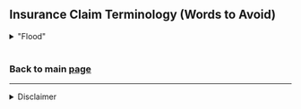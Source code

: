 ## Insurance Claim Terminology (Words to Avoid)

<details>
  <Summary>"Flood"</Summary>

   <p align="center">
   <a href="https://x.com/Sassafrass_84/status/1844109904447144180">View source tweet</a>
   </p>

   <p align="center">
   <img src="./images/insurance_dos_donts.jpeg" alt="Insurance Dos and Don'ts">
   </p>

</details>



</br>

### Back to main [page](./README.md)

---

<details>
<summary>Disclaimer</summary>

This README file is for informational and educational purposes only. For the most accurate and up-to-date information, please refer to the full [report](https://www.oversight.gov/report/DHS/FEMA%E2%80%99s-Inadequate-Oversight-Led-Delays-Closing-Out-Declared-Disasters) and [official](https://www.oig.dhs.gov/) DHS OIG communications.

</details>